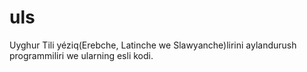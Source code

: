 # uls

Uyghur Tili yéziq(Erebche, Latinche we Slawyanche)lirini aylandurush programmiliri we ularning esli kodi.
